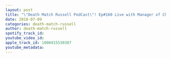 ```yaml
---
layout: post
title: "\"Death Match Russell PodCast\"! Ep#160 Live with Manager of Champions \"Eric Nelson\"! of Stranglehold Championship Wrestling Network Tune in!"
date: 2018-07-09
categories: death-match-russell
author: death-match-russell
spotify_track_id: 
youtube_video_id: 
apple_track_id: 1000415530387
youtube_metadata: 
---
```

